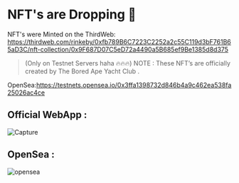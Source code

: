 # NFT's are Dropping 🚀
 
 NFT's were Minted on the ThirdWeb: https://thirdweb.com/rinkeby/0xfb789B6C7223C2252a2c55C119d3bF761B65aD3C/nft-collection/0x9F687D07C5eD72a4490a5B685ef9Be1385d8d375

> (Only on Testnet Servers haha 🔥🔥🔥) NOTE : These NFT’s are officially created by The Bored Ape Yacht Club .

 OpenSea:https://testnets.opensea.io/0x3ffa1398732d846b4a9c462ea538fa25026ac4ce
 
## Official WebApp : 
![Capture](https://user-images.githubusercontent.com/60742004/151026462-b54a6128-c696-469c-9f9a-86712ae1de22.PNG)

## OpenSea :
![opensea](https://user-images.githubusercontent.com/60742004/151026470-91999191-4019-46c9-8ec2-cedf14e655bb.PNG)
